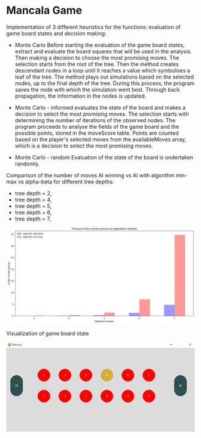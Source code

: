 # Mancala Game

Implementation of 3 different heuristics for the functions: evaluation of game board states and decision making:
- Monte Carlo
Before starting the evaluation of the game board states, extract and evaluate the board squares that will be used in the analysis. Then making a decision to choose the most promising moves. The selection starts from the root of the tree. Then the method creates descendant nodes in a loop until it reaches a value which symbolises a leaf of the tree. 
The method plays out simulations based on the selected nodes, up to the final depth of the tree. During this process, the program saves the node with which the simulation went best.  Through back propagation, the information in the nodes is updated.

- Monte Carlo - informed
evaluates the state of the board and makes a decision to select the most promising moves. The selection starts with determining the number of iterations of the observed nodes. The program proceeds to analyse the fields of the game board and the possible points, stored in the moveScore table. Points are counted based on the player's selected moves from the availableMoves array, which is a decision to select the most promising moves.
 
- Monte Carlo - random
Evaluation of the state of the board is undertaken randomly.

Comparison of the number of moves AI winning vs AI with algorithm 
min-max vs alpha-beta for different tree depths:
- tree depth = 2,
- tree depth = 4,
- tree depth = 5,
- tree depth = 6,
- tree depth = 7,

![Screenshot](Mancala.png)

Visualization of game board state


![Screenshot](MancalaConsole.png)
